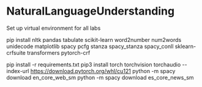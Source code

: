 # NaturalLanguageUnderstanding

Set up virtual environment for all labs

pip install nltk pandas tabulate scikit-learn word2number num2words unidecode matplotlib spacy pcfg stanza spacy_stanza spacy_conll sklearn-crfsuite transformers pytorch-crf

pip install -r requirements.txt
pip3 install torch torchvision torchaudio --index-url https://download.pytorch.org/whl/cu121
python -m spacy download en_core_web_sm
python -m spacy download es_core_news_sm
